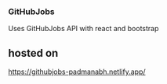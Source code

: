 ### GitHubJobs
Uses GitHubJobs API with react and bootstrap

## hosted on
https://githubjobs-padmanabh.netlify.app/

